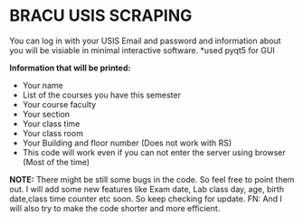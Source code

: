 # BRACU USIS SCRAPING
You can log in with your USIS Email and password and information about you will be visiable in minimal interactive software.
*used pyqt5 for GUI

**Information that will be printed:**

- Your name
- List of the courses you have this semester
- Your course faculty
- Your section
- Your class time 
- Your class room 
- Your Building and floor number (Does not work with RS)
- This code will work even if you can not enter the server using browser (Most of the time)

**NOTE:** There might be still some bugs in the code. So feel free to point them out. I will add some new features like Exam date, Lab class day, age, birth date,class time counter  etc soon. So keep checking for update.
FN: And I will also try to make the code shorter and more efficient.
